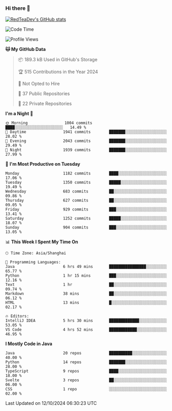 ### Hi there 👋

<!--
**RedTeaDev/RedTeaDev** is a ✨ _special_ ✨ repository because its `README.md` (this file) appears on your GitHub profile.

Here are some ideas to get you started:

- 🔭 I’m currently working on ...
- 🌱 I’m currently learning ...
- 👯 I’m looking to collaborate on ...
- 🤔 I’m looking for help with ...
- 💬 Ask me about ...
- 📫 How to reach me: ...
- 😄 Pronouns: ...
- ⚡ Fun fact: ...
-->

<!--
[![wakatime](https://wakatime.com/badge/user/6b101ed0-04c0-4490-9283-eb61f2efff96.svg)](https://wakatime.com/@6b101ed0-04c0-4490-9283-eb61f2efff96)
!-->

[![RedTeaDev's GitHub stats](https://github-readme-stats.vercel.app/api?username=RedTeaDev\&include_all_commits=true)](https://github.com/anuraghazra/github-readme-stats)
<!--
[![willianrod's wakatime stats](https://github-readme-stats.vercel.app/api/wakatime?username=RedTeaDev)](https://github.com/anuraghazra/github-readme-stats)
!-->
<!--START_SECTION:waka-->
![Code Time](http://img.shields.io/badge/Code%20Time-2%2C620%20hrs%2034%20mins-blue)

![Profile Views](http://img.shields.io/badge/Profile%20Views-0-blue)

**🐱 My GitHub Data** 

> 📦 189.3 kB Used in GitHub's Storage 
 > 
> 🏆 515 Contributions in the Year 2024
 > 
> 🚫 Not Opted to Hire
 > 
> 📜 37 Public Repositories 
 > 
> 🔑 22 Private Repositories 
 > 
**I'm a Night 🦉** 

```text
🌞 Morning                1004 commits        ████░░░░░░░░░░░░░░░░░░░░░   14.49 % 
🌆 Daytime                1941 commits        ███████░░░░░░░░░░░░░░░░░░   28.02 % 
🌃 Evening                2043 commits        ███████░░░░░░░░░░░░░░░░░░   29.49 % 
🌙 Night                  1939 commits        ███████░░░░░░░░░░░░░░░░░░   27.99 % 
```
📅 **I'm Most Productive on Tuesday** 

```text
Monday                   1182 commits        ████░░░░░░░░░░░░░░░░░░░░░   17.06 % 
Tuesday                  1350 commits        █████░░░░░░░░░░░░░░░░░░░░   19.49 % 
Wednesday                683 commits         ██░░░░░░░░░░░░░░░░░░░░░░░   09.86 % 
Thursday                 627 commits         ██░░░░░░░░░░░░░░░░░░░░░░░   09.05 % 
Friday                   929 commits         ███░░░░░░░░░░░░░░░░░░░░░░   13.41 % 
Saturday                 1252 commits        █████░░░░░░░░░░░░░░░░░░░░   18.07 % 
Sunday                   904 commits         ███░░░░░░░░░░░░░░░░░░░░░░   13.05 % 
```


📊 **This Week I Spent My Time On** 

```text
🕑︎ Time Zone: Asia/Shanghai

💬 Programming Languages: 
Java                     6 hrs 49 mins       ████████████████░░░░░░░░░   65.77 % 
Python                   1 hr 15 mins        ███░░░░░░░░░░░░░░░░░░░░░░   12.16 % 
Text                     1 hr                ██░░░░░░░░░░░░░░░░░░░░░░░   09.74 % 
Markdown                 38 mins             ██░░░░░░░░░░░░░░░░░░░░░░░   06.12 % 
HTML                     13 mins             █░░░░░░░░░░░░░░░░░░░░░░░░   02.17 % 

🔥 Editors: 
IntelliJ IDEA            5 hrs 30 mins       █████████████░░░░░░░░░░░░   53.05 % 
VS Code                  4 hrs 52 mins       ████████████░░░░░░░░░░░░░   46.95 % 
```

**I Mostly Code in Java** 

```text
Java                     20 repos            ██████████░░░░░░░░░░░░░░░   40.00 % 
Python                   14 repos            ███████░░░░░░░░░░░░░░░░░░   28.00 % 
TypeScript               9 repos             ████░░░░░░░░░░░░░░░░░░░░░   18.00 % 
Svelte                   3 repos             ██░░░░░░░░░░░░░░░░░░░░░░░   06.00 % 
CSS                      1 repo              ░░░░░░░░░░░░░░░░░░░░░░░░░   02.00 % 
```




 Last Updated on 12/10/2024 06:30:23 UTC
<!--END_SECTION:waka-->


